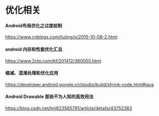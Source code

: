 # 优化相关

####  **Android布局优化之过度绘制**

https://www.cnblogs.com/liuling/p/2015-10-08-2.html



#### android 内存和性能优化汇总

https://www.2cto.com/kf/201412/360055.html



#### 缩减、混淆处理和优化应用

https://developer.android.google.cn/studio/build/shrink-code.html#java



#### Android Drawable 那些不为人知的高效用法

https://blog.csdn.net/lmj623565791/article/details/43752383